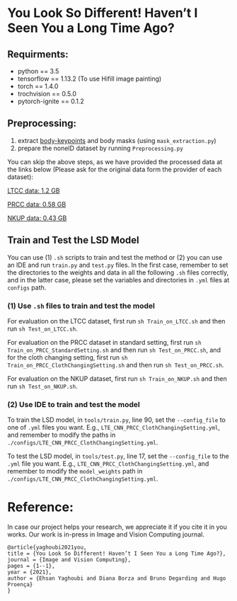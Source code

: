 # You Look So Different! Haven’t I Seen You a Long Time Ago?

## Requirments:
- python == 3.5
- tensorflow == 1.13.2 (To use Hifill image painting)
- torch == 1.4.0
- trochvision == 0.5.0
- pytorch-ignite == 0.1.2

## Preprocessing:
1. extract [body-keypoints](https://colab.research.google.com/drive/1-invDDFpyVFlVuJSAV6AWyZgh4rNc3vF?usp=sharing) and body masks (using `mask_extraction.py`)
2. prepare the noneID dataset by running `Preprocessing.py`

You can skip the above steps, as we have provided the processed data at the links below (Please ask for the original data form the provider of each dataset):

[LTCC data: 1.2 GB](https://drive.google.com/file/d/1g2CKswZFDxovJinkEDvfoSaqpRuw3qAB/view?usp=sharing)

[PRCC data: 0.58 GB](https://drive.google.com/file/d/1lk51Yz8WJ_X79Jo5S-cTDSp6nIfHO1tb/view?usp=sharing)

[NKUP data: 0.43 GB](https://drive.google.com/file/d/1Jx11hRuFJAm60wNVQrWReXhVBOoC9fRb/view?usp=sharing)

## Train and Test the LSD Model

You can use (1) `.sh` scripts to train and test the method or (2) you can use an IDE and run `train.py` and `test.py` files.
In the first case, remember to set the directories to the weights and data in all the following `.sh` files correctly, and in the latter case, please set the variables and directories in `.yml` files at `configs` path.

### (1) Use `.sh` files to train and test the model

For evaluation on the LTCC dataset, first run `sh Train_on_LTCC.sh` and then run `sh Test_on_LTCC.sh`. 

For evaluation on the PRCC dataset in standard setting, first run `sh Train_on_PRCC_StandardSetting.sh` and then run `sh Test_on_PRCC.sh`, and for the cloth changing setting, first run `sh Train_on_PRCC_ClothChangingSetting.sh` and then run `sh Test_on_PRCC.sh`.

For evaluation on the NKUP dataset, first run `sh Train_on_NKUP.sh` and then run `sh Test_on_NKUP.sh`.

### (2) Use IDE to train and test the model
To train the LSD model, in `tools/train.py`, line 90, set the `--config_file` to one of `.yml` files you want. E.g., `LTE_CNN_PRCC_ClothChangingSetting.yml`, and remember to modify the paths in `./configs/LTE_CNN_PRCC_ClothChangingSetting.yml`.

To test the LSD model, in `tools/test.py`, line 17, set the `--config_file` to the `.yml` file you want. E.g., `LTE_CNN_PRCC_ClothChangingSetting.yml`, and remember to modify the `model_weights` path in `./configs/LTE_CNN_PRCC_ClothChangingSetting.yml`.

# Reference:
In case our project helps your research, we appreciate it if you cite it in you works. Our work is in-press in Image and Vision Computing journal.

```
@article{yaghoubi2021you,
title = {You Look So Different! Haven’t I Seen You a Long Time Ago?},
journal = {Image and Vision Computing},
pages = {1--1},
year = {2021},
author = {Ehsan Yaghoubi and Diana Borza and Bruno Degarding and Hugo Proença}
}
```
